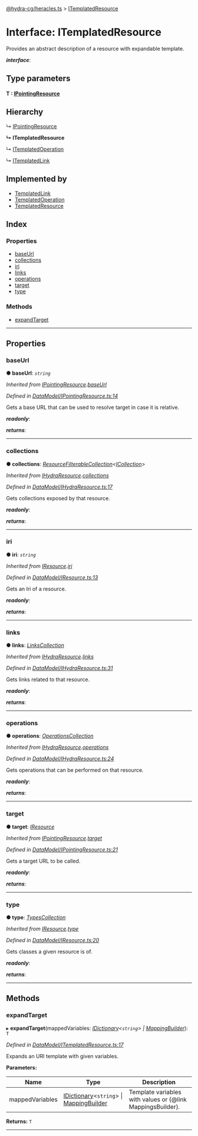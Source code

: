 [@hydra-cg/heracles.ts](../README.md) > [ITemplatedResource](../interfaces/itemplatedresource.md)

# Interface: ITemplatedResource

Provides an abstract description of a resource with expandable template.

*__interface__*: 

## Type parameters
#### T :  [IPointingResource](ipointingresource.md)
## Hierarchy

↳  [IPointingResource](ipointingresource.md)

**↳ ITemplatedResource**

↳  [ITemplatedOperation](itemplatedoperation.md)

↳  [ITemplatedLink](itemplatedlink.md)

## Implemented by

* [TemplatedLink](../classes/templatedlink.md)
* [TemplatedOperation](../classes/templatedoperation.md)
* [TemplatedResource](../classes/templatedresource.md)

## Index

### Properties

* [baseUrl](itemplatedresource.md#baseurl)
* [collections](itemplatedresource.md#collections)
* [iri](itemplatedresource.md#iri)
* [links](itemplatedresource.md#links)
* [operations](itemplatedresource.md#operations)
* [target](itemplatedresource.md#target)
* [type](itemplatedresource.md#type)

### Methods

* [expandTarget](itemplatedresource.md#expandtarget)

---

## Properties

<a id="baseurl"></a>

###  baseUrl

**● baseUrl**: *`string`*

*Inherited from [IPointingResource](ipointingresource.md).[baseUrl](ipointingresource.md#baseurl)*

*Defined in [DataModel/IPointingResource.ts:14](https://github.com/alien-mcl/Heracles.ts/blob/master/src/DataModel/IPointingResource.ts#L14)*

Gets a base URL that can be used to resolve target in case it is relative.

*__readonly__*: 

*__returns__*: 

___
<a id="collections"></a>

###  collections

**● collections**: *[ResourceFilterableCollection](../classes/resourcefilterablecollection.md)<[ICollection](icollection.md)>*

*Inherited from [IHydraResource](ihydraresource.md).[collections](ihydraresource.md#collections)*

*Defined in [DataModel/IHydraResource.ts:17](https://github.com/alien-mcl/Heracles.ts/blob/master/src/DataModel/IHydraResource.ts#L17)*

Gets collections exposed by that resource.

*__readonly__*: 

*__returns__*: 

___
<a id="iri"></a>

###  iri

**● iri**: *`string`*

*Inherited from [IResource](iresource.md).[iri](iresource.md#iri)*

*Defined in [DataModel/IResource.ts:13](https://github.com/alien-mcl/Heracles.ts/blob/master/src/DataModel/IResource.ts#L13)*

Gets an Iri of a resource.

*__readonly__*: 

*__returns__*: 

___
<a id="links"></a>

###  links

**● links**: *[LinksCollection](../classes/linkscollection.md)*

*Inherited from [IHydraResource](ihydraresource.md).[links](ihydraresource.md#links)*

*Defined in [DataModel/IHydraResource.ts:31](https://github.com/alien-mcl/Heracles.ts/blob/master/src/DataModel/IHydraResource.ts#L31)*

Gets links related to that resource.

*__readonly__*: 

*__returns__*: 

___
<a id="operations"></a>

###  operations

**● operations**: *[OperationsCollection](../classes/operationscollection.md)*

*Inherited from [IHydraResource](ihydraresource.md).[operations](ihydraresource.md#operations)*

*Defined in [DataModel/IHydraResource.ts:24](https://github.com/alien-mcl/Heracles.ts/blob/master/src/DataModel/IHydraResource.ts#L24)*

Gets operations that can be performed on that resource.

*__readonly__*: 

*__returns__*: 

___
<a id="target"></a>

###  target

**● target**: *[IResource](iresource.md)*

*Inherited from [IPointingResource](ipointingresource.md).[target](ipointingresource.md#target)*

*Defined in [DataModel/IPointingResource.ts:21](https://github.com/alien-mcl/Heracles.ts/blob/master/src/DataModel/IPointingResource.ts#L21)*

Gets a target URL to be called.

*__readonly__*: 

*__returns__*: 

___
<a id="type"></a>

###  type

**● type**: *[TypesCollection](../classes/typescollection.md)*

*Inherited from [IResource](iresource.md).[type](iresource.md#type)*

*Defined in [DataModel/IResource.ts:20](https://github.com/alien-mcl/Heracles.ts/blob/master/src/DataModel/IResource.ts#L20)*

Gets classes a given resource is of.

*__readonly__*: 

*__returns__*: 

___

## Methods

<a id="expandtarget"></a>

###  expandTarget

▸ **expandTarget**(mappedVariables: *[IDictionary](idictionary.md)<`string`> \| [MappingBuilder](../#mappingbuilder)*): `T`

*Defined in [DataModel/ITemplatedResource.ts:17](https://github.com/alien-mcl/Heracles.ts/blob/master/src/DataModel/ITemplatedResource.ts#L17)*

Expands an URI template with given variables.

**Parameters:**

| Name | Type | Description |
| ------ | ------ | ------ |
| mappedVariables | [IDictionary](idictionary.md)<`string`> \| [MappingBuilder](../#mappingbuilder) |  Template variables with values or {@link MappingsBuilder}. |

**Returns:** `T`

___

